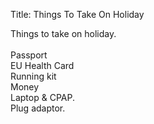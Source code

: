 Title: Things To Take On Holiday

Things to take on holiday.<br>
<br>
Passport<br>
EU Health Card<br>
Running kit<br>
Money<br>
Laptop &amp; CPAP.<br>
Plug adaptor.<br>
